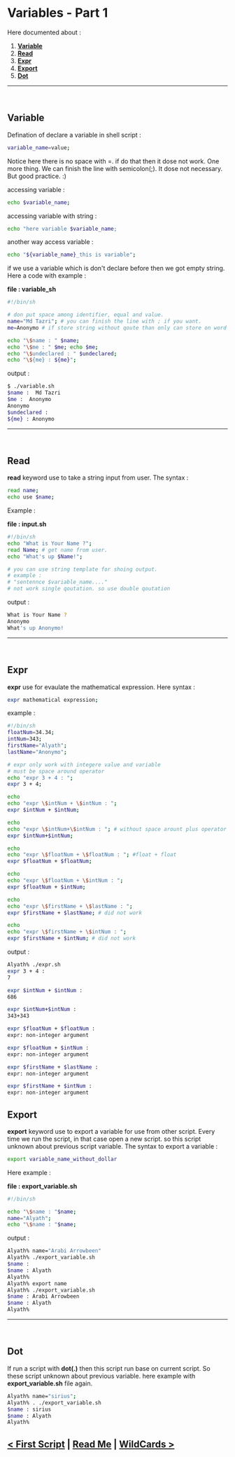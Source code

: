Variables - Part 1
===================
Here documented about : 

1. **[Variable](#variable)**
2. **[Read](#read)**
3. **[Expr](#expr)**
4. **[Export](#export)**
5. **[Dot](#dot)**

<hr />
<br />

## Variable

Defination of declare a variable in shell script : 

```bash
variable_name=value;
```

Notice here there is no space with =. if do that then it dose not work. One more thing. We can finish the line with semicolon(;). It dose not necessary. But good practice. :)

accessing variable : 
```bash
echo $variable_name;
```

accessing variable with string : 
```bash
echo "here variable $variable_name;
```

another way access variable : 
```bash 
echo "${variable_name}_this is variable";
```

if we use a variable which is don't declare before then we got empty string.
Here a code with example : 

**file : variable_sh**
```bash
#!/bin/sh

# don put space among identifier, equal and value.
name="Md Tazri"; # you can finish the line with ; if you want.
me=Anonymo # if store string without qoute than only can store on word

echo "\$name : " $name;
echo "\$me : " $me; echo $me;
echo "\$undeclared : " $undeclared;
echo "\${me} : ${me}";
```

output : 
```bash
$ ./variable.sh 
$name :  Md Tazri
$me :  Anonymo
Anonymo
$undeclared : 
${me} : Anonymo
```

<hr />
<br />

## Read
**read** keyword use to take a string input from user. The syntax : 

```bash 
read name;
echo use $name;
```

Example : 

**file : input.sh**
```bash 
#!/bin/sh
echo "What is Your Name ?";
read Name; # get name from user.
echo "What's up $Name!";

# you can use string template for shoing output.
# example : 
# "sentennce $variable_name...."
# not work single qoutation. so use double qoutation
```

output : 

```bash
What is Your Name ?
Anonymo
What's up Anonymo!
```

<hr />
<br />

## Expr 
**expr** use for evaulate the mathematical expression. Here syntax : 

```bash 
expr mathematical expression;
```

example : 
```bash 
#!/bin/sh
floatNum=34.34;
intNum=343;
firstName="Alyath";
lastName="Anonymo";

# expr only work with integere value and variable
# must be space around operator
echo "expr 3 + 4 : ";
expr 3 + 4;

echo 
echo "expr \$intNum + \$intNum : ";
expr $intNum + $intNum;

echo
echo "expr \$intNum+\$intNum : "; # without space arount plus operator
expr $intNum+$intNum;

echo
echo "expr \$floatNum + \$floatNum : "; #float + float
expr $floatNum + $floatNum;

echo
echo "expr \$floatNum + \$intNum : ";
expr $floatNum + $intNum; 

echo 
echo "expr \$firstName + \$lastName : ";
expr $firstName + $lastName; # did not work

echo
echo "expr \$firstName + \$intNum : ";
expr $firstName + $intNum; # did not work
```

output : 
```bash
Alyath% ./expr.sh
expr 3 + 4 : 
7

expr $intNum + $intNum : 
686

expr $intNum+$intNum : 
343+343

expr $floatNum + $floatNum : 
expr: non-integer argument

expr $floatNum + $intNum : 
expr: non-integer argument

expr $firstName + $lastName : 
expr: non-integer argument

expr $firstName + $intNum : 
expr: non-integer argument
```

## Export
**export** keyword use to export a variable for use from other script. Every time we run the script, in that case open a new script. so this script unknown about previous script variable. 
The syntax to export a variable : 

```bash
export variable_name_without_dollar
```

Here example : 

**file : export_variable.sh**
```bash
#!/bin/sh

echo "\$name : "$name;
name="Alyath";
echo "\$name : "$name;
```

output : 
```bash
Alyath% name="Arabi Arrowbeen"
Alyath% ./export_variable.sh
$name : 
$name : Alyath
Alyath% 
Alyath% export name
Alyath% ./export_variable.sh 
$name : Arabi Arrowbeen
$name : Alyath
Alyath% 
```

<hr />
<br />

## Dot 
If run a script with **dot(.)** then this script run base on current script. So these script unknown about previous variable. here example with **export_variable.sh** file again. 

```bash
Alyath% name="sirius";
Alyath% . ./export_variable.sh 
$name : sirius
$name : Alyath
Alyath% 
``` 

[< First Script](./../00.first_script/00.first_script.md) | [Read Me](./../README.md) | [WildCards >](./../02.wildcards/02.wildcards.md)
--------------------